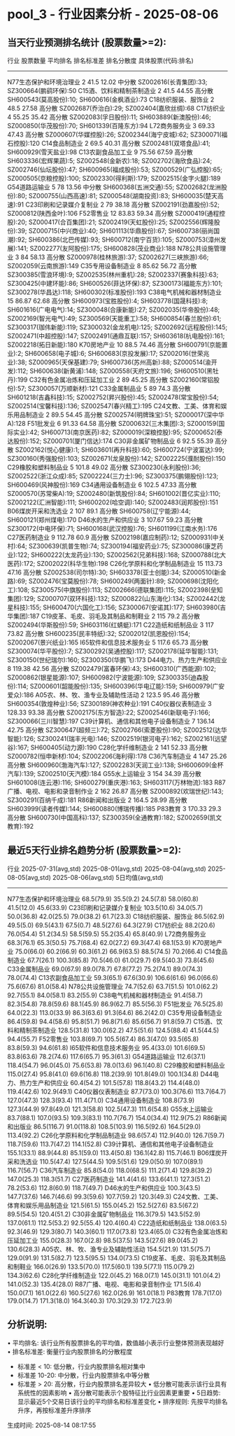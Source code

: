 pool_3 - 行业因素分析 - 2025-08-06
====================================================================================================

当天行业预测排名统计 (股票数量>=2):
----------------------------------------------------------------------------------------------------
行业                                   股票数量    平均排名    排名标准差  排名分散度    具体股票(代码:排名)
-----------------------------------  ----------  ----------  ------------  ------------  ------------------------------------------------------------------------------------------------------------------------------------------------------------------------------------------------------------------------------------------------------------------------------------------------------------------------------------------------------------
N77生态保护和环境治理业                       2       41.5          12.02  中分散        SZ002616(长青集团):33; SZ300664(鹏鹞环保):50
C15酒、饮料和精制茶制造业                     2       41.5          44.55  高分散        SH600543(莫高股份):10; SH600616(金枫酒业):73
C18纺织服装、服饰业                           2       48.5          27.58  高分散        SZ002687(乔治白):29; SZ002404(嘉欣丝绸):68
C17纺织业                                     4       55.25         35.42  高分散        SZ002083(孚日股份):11; SH603889(新澳股份):46; SZ000850(华茂股份):70; SH601339(百隆东方):94
L72商务服务业                                 3       69.33         47.43  高分散        SZ000607(华媒控股):26; SZ002344(海宁皮城):62; SZ300071(福石控股):120
C14食品制造业                                 2       69.5          40.31  高分散        SZ002481(双塔食品):41; SH600929(雪天盐业):98
C13农副食品加工业                             9       75.56         67.59  高分散        SH603336(宏辉果蔬):5; SZ002548(金新农):18; SZ002702(海欣食品):24; SZ002746(仙坛股份):47; SH600965(福成股份):53; SZ000529(广弘控股):65; SZ000505(京粮控股):100; SZ002330(得利斯):179; SZ002515(金字火腿):189
G54道路运输业                                 5       78            13.56  中分散        SH600368(五洲交通):55; SZ002682(龙洲股份):80; SZ000755(山西高速):81; SZ000548(湖南投资):83; SH600035(楚天高速):91
C23印刷和记录媒介复制业                       2       79            38.18  高分散        SZ002191(劲嘉股份):52; SZ000812(陕西金叶):106
F52零售业                                    12       83.83         59.34  高分散        SZ000419(通程控股):20; SZ000417(合百集团):21; SZ002419(天虹股份):25; SZ002556(辉隆股份):39; SZ000715(中兴商业):40; SH601113(华鼎股份):67; SH600738(丽尚国潮):92; SH600386(北巴传媒):93; SH600712(南宁百货):105; SZ000753(漳州发展):141; SZ002277(友阿股份):175; SH600828(茂业商业):188
N78公共设施管理业                             3       84            58.13  高分散        SZ000978(桂林旅游):37; SZ002627(三峡旅游):66; SZ002059(云南旅游):149
C35专用设备制造业                             8       85.62         56.72  高分散        SZ300385(雪浪环境):9; SZ002535(林州重机):28; SZ002337(赛象科技):63; SZ300425(中建环能):86; SH600526(菲达环保):87; SZ300173(福能东方):101; SZ300278(华昌达):118; SH600302(标准股份):193
C38电气机械和器材制造业                      15       86.87         62.68  高分散        SH600973(宝胜股份):4; SH603778(国晟科技):8; SH601616(广电电气):14; SZ300048(合康新能):27; SZ002035(华帝股份):48; SZ002169(智光电气):49; SZ300569(天能重工):58; SH600854(春兰股份):61; SZ300317(珈伟新能):119; SZ300032(金龙机电):125; SZ002692(远程股份):145; SZ002471(中超控股):147; SZ002491(通鼎互联):157; SH603618(杭电股份):161; SZ002218(拓日新能):180
K70房地产业                                  10       88.5          74.46  高分散        SH600791(京能置业):2; SH600658(电子城):6; SH600683(京投发展):17; SZ002016(世荣兆业):38; SZ000965(天保基建):79; SH600736(苏州高新):88; SZ000514(渝开发):112; SH600638(新黄浦):148; SZ000558(天府文旅):196; SH600510(黑牡丹):199
C32有色金属冶炼和压延加工业                   2       89            45.25  高分散        SZ002160(常铝股份):57; SZ300057(万顺新材):121
C33金属制品业                                 5       89            74.3   高分散        SH601218(吉鑫科技):15; SZ002752(昇兴股份):45; SZ002478(常宝股份):54; SZ002514(宝馨科技):136; SZ002547(春兴精工):195
C24文教、工美、体育和娱乐用品制造业           2       89.5          54.45  高分散        SZ002574(明牌珠宝):51; SZ000017(深中华A):128
F51批发业                                     6       91.33         64.58  高分散        SZ000632(三木集团):3; SZ000159(国际实业):42; SH600713(南京医药):82; SZ000019(深粮控股):95; SZ000652(泰达股份):152; SZ000701(厦门信达):174
C30非金属矿物制品业                           6       92.5          55.39  高分散        SZ002162(悦心健康):1; SH603601(再升科技):60; SH600724(宁波富达):99; SZ300160(秀强股份):103; SZ002671(龙泉股份):142; SZ002225(濮耐股份):150
C29橡胶和塑料制品业                           5      101.8          49.02  高分散        SZ300230(永利股份):36; SZ002522(浙江众成):85; SZ002224(三力士):96; SZ300375(鹏翎股份):123; SH600469(风神股份):169
C34通用设备制造业                             6      102.5          47.33  高分散        SZ000570(苏常柴A):19; SZ002480(新筑股份):84; SH601002(晋亿实业):110; SZ002122(汇洲智能):111; SH600202(哈空调):140; SZ002483(润邦股份):151
B06煤炭开采和洗选业                           2      107            89.1   高分散        SH600758(辽宁能源):44; SH600121(郑州煤电):170
D46水的生产和供应业                           3      107.67         59.23  高分散        SZ300172(中电环保):71; SH600168(武汉控股):76; SH601199(江南水务):176
C27医药制造业                                 9      112.78         60.9   高分散        SZ002198(嘉应制药):12; SZ000931(中关村):64; SZ300639(凯普生物):74; SZ300194(福安药业):75; SZ300086(康芝药业):122; SH600222(太龙药业):130; SZ002562(兄弟科技):168; SZ000788(北大医药):172; SZ002022(科华生物):198
C26化学原料和化学制品制造业                  15      113.73         47.16  高分散        SZ002538(司尔特):30; SH603378(亚士创能):34; SZ000510(新金路):69; SZ002476(宝莫股份):78; SH600249(两面针):89; SZ000698(沈阳化工):108; SZ300575(中旗股份):113; SZ002666(德联集团):115; SZ002398(垒知集团):129; SZ000707(双环科技):132; SZ000822(山东海化):134; SZ002442(龙星科技):155; SH600470(六国化工):156; SZ300067(安诺其):177; SH603980(吉华集团):187
C19皮革、毛皮、羽毛及其制品和制鞋业           2      115            79.2   高分散        SZ002494(华斯股份):59; SH603116(红蜻蜓):171
C22造纸和纸制品业                             3      117            73.82  高分散        SH600235(民丰特纸):32; SZ002012(凯恩股份):154; SZ002067(景兴纸业):165
I65软件和信息技术服务业                       5      117.6          65.73  高分散        SZ300074(华平股份):7; SZ300292(吴通控股):117; SZ002178(延华智能):131; SZ300150(世纪瑞尔):160; SZ300350(华鹏飞):173
D44电力、热力生产和供应业                     8      119.38         42.56  高分散        SZ002479(富春环保):43; SH600310(广西能源):102; SZ000862(银星能源):107; SH600982(宁波能源):109; SZ300335(迪森股份):114; SZ000601(韶能股份):135; SH600396(华电辽能):159; SH600979(广安爱众):186
A05农、林、牧、渔专业及辅助性活动             2      123.5          95.46  高分散        SH600354(敦煌种业):56; SZ300189(神农种业):191
C40仪器仪表制造业                             3      128.33         93.38  高分散        SZ002175(东方智造):22; SZ002546(新联电子):166; SZ300066(三川智慧):197
C39计算机、通信和其他电子设备制造业           7      136.14         42.75  高分散        SZ300647(超频三):72; SZ002766(索菱股份):90; SZ002512(达华智能):126; SZ300241(瑞丰光电):146; SZ002519(银河电子):162; SZ002161(远望谷):167; SH600405(动力源):190
C28化学纤维制造业                             2      141            52.33  高分散        SZ000782(恒申新材):104; SZ002206(海利得):178
C36汽车制造业                                 4      147            25.26  高分散        SH600960(渤海汽车):127; SZ002283(天润工业):138; SH600609(金杯汽车):139; SZ002510(天汽模):184
G55水上运输业                                 3      154            34.39  高分散        SH601008(连云港):116; SH600279(重庆港):163; SH603117(万林物流):183
R87广播、电视、电影和录音制作业               2      162            26.87  高分散        SZ000892(欢瑞世纪):143; SZ300291(百纳千成):181
R86新闻和出版业                               2      164.5          28.99  高分散        SH603999(读者传媒):144; SH600880(博瑞传播):185
P83教育                                       3      170.33         29.3   高分散        SH600730(中国高科):137; SZ300359(全通教育):182; SZ002659(凯文教育):192

最近5天行业排名趋势分析 (股票数量>=2):
----------------------------------------------------------------------------------------------------
行业                                 2025-07-31(avg,std)    2025-08-01(avg,std)    2025-08-04(avg,std)    2025-08-05(avg,std)    2025-08-06(avg,std)    5日均值(avg,std)
-----------------------------------  ---------------------  ---------------------  ---------------------  ---------------------  ---------------------  ------------------
N77生态保护和环境治理业              68.5(79.9)             35.5(9.2)              24.5(7.8)              58.0(60.8)             41.5(12.0)             45.6(33.9)
C23印刷和记录媒介复制业              103.5(10.6)            34.0(5.7)              50.0(36.8)             42.0(25.5)             79.0(38.2)             61.7(23.3)
C18纺织服装、服饰业                  86.5(62.9)             49.5(5.0)              69.5(43.1)             67.5(0.7)              48.5(27.6)             64.3(27.9)
C17纺织业                            88.2(20.6)             76.0(54.4)             51.2(34.5)             58.5(59.5)             55.2(35.4)             65.8(40.9)
L72商务服务业                        68.3(76.1)             65.3(50.5)             75.7(68.4)             62.0(27.2)             69.3(47.4)             68.1(53.9)
K70房地产业                          75.0(66.0)             60.2(66.9)             60.3(61.2)             66.9(63.5)             88.5(74.5)             70.2(66.4)
C14食品制造业                        67.7(26.1)             100.3(85.8)            70.5(46.0)             61.0(29.7)             69.5(40.3)             73.8(45.6)
C33金属制品业                        69.0(67.9)             89.0(78.7)             67.8(77.2)             75.2(74.1)             89.0(74.3)             78.0(74.4)
C13农副食品加工业                    59.3(65.1)             67.6(30.9)             106.6(61.6)            96.0(66.6)             75.6(67.6)             81.0(58.4)
N78公共设施管理业                    74.7(52.6)             63.7(51.5)             101.0(62.2)            92.7(55.1)             84.0(58.1)             83.2(55.9)
C38电气机械和器材制造业              91.4(58.7)             82.3(54.8)             78.8(59.6)             88.1(45.9)             86.9(62.7)             85.5(56.3)
F51批发业                            76.5(25.8)             64.0(22.3)             113.0(33.9)            86.3(63.6)             91.3(64.6)             86.2(42.0)
C35专用设备制造业                    86.4(59.8)             94.4(58.6)             95.8(51.7)             96.8(71.6)             85.6(56.7)             91.8(59.7)
C15酒、饮料和精制茶制造业            128.5(31.8)            130.0(62.2)            47.5(51.6)             124.5(88.4)            41.5(44.5)             94.4(55.7)
F52零售业                            103.8(69.7)            105.5(67.4)            86.3(47.0)             93.5(65.8)             83.8(59.3)             94.6(61.8)
I65软件和信息技术服务业              95.4(33.0)             101.6(69.5)            83.8(63.6)             78.2(74.6)             117.6(65.7)            95.3(61.3)
G54道路运输业                        112.6(37.1)            118.4(54.7)            96.0(45.0)             75.6(53.8)             78.0(13.6)             96.1(40.8)
C29橡胶和塑料制品业                  115.0(27.4)            95.8(41.0)             69.6(16.8)             118.2(39.9)            101.8(49.0)            100.1(34.8)
D44电力、热力生产和供应业            60.4(54.2)             101.5(57.8)            118.8(43.2)            114.4(48.0)            119.4(42.6)            102.9(49.1)
C40仪器仪表制造业                    87.7(73.0)             100.3(76.6)            113.7(64.7)            127.0(47.3)            128.3(93.4)            111.4(71.0)
C34通用设备制造业                    108.8(73.9)            127.3(44.9)            97.8(49.0)             121.3(58.8)            102.5(47.3)            111.6(54.8)
G55水上运输业                        83.7(88.1)             107.0(93.5)            109.3(83.1)            110.7(76.7)            154.0(34.4)            112.9(75.2)
R86新闻和出版业                      86.5(116.7)            91.0(118.8)            108.5(103.9)           116.5(92.6)            164.5(29.0)            113.4(92.2)
C26化学原料和化学制品制造业          98.6(57.4)             112.9(40.0)            126.7(59.7)            118.7(59.6)            113.7(47.2)            114.1(52.8)
C39计算机、通信和其他电子设备制造业  155.1(33.1)            88.9(44.8)             85.1(59.0)             113.4(50.8)            136.1(42.8)            115.7(46.1)
B06煤炭开采和洗选业                  110.5(47.4)            127.5(44.5)            109.5(51.6)            129.0(50.9)            107.0(89.1)            116.7(56.7)
C36汽车制造业                        85.8(54.0)             118.0(68.5)            111.2(71.4)            129.8(39.2)            147.0(25.3)            118.3(51.7)
C27医药制造业                        141.4(41.6)            133.6(41.1)            127.3(51.2)            78.2(53.6)             112.8(60.9)            118.7(49.7)
D46水的生产和供应业                  100.3(43.5)            147.7(37.6)            146.7(46.6)            99.3(59.6)             107.7(59.2)            120.3(49.3)
C24文教、工美、体育和娱乐用品制造业  121.5(61.5)            155.0(45.2)            152.5(27.6)            83.5(67.2)             89.5(54.5)             120.4(51.2)
C30非金属矿物制品业                  116.3(79.5)            143.5(52.9)            137.0(61.1)            112.5(53.2)            92.5(55.4)             120.4(60.4)
C22造纸和纸制品业                    138.0(63.5)            92.3(46.9)             129.3(80.7)            140.3(60.1)            117.0(73.8)            123.4(65.0)
C32有色金属冶炼和压延加工业          155.0(28.3)            167.0(2.8)             98.5(37.5)             143.5(27.6)            89.0(45.2)             130.6(28.3)
A05农、林、牧、渔专业及辅助性活动    154.5(21.9)            131.5(75.7)            129.0(91.9)            131.5(82.7)            123.5(95.5)            134.0(73.5)
C19皮革、毛皮、羽毛及其制品和制鞋业  166.0(26.9)            133.5(70.0)            117.5(60.1)            139.5(77.1)            115.0(79.2)            134.3(62.6)
C28化学纤维制造业                    122.0(45.2)            168.0(7.1)             145.0(31.1)            101.0(4.2)             141.0(52.3)            135.4(28.0)
R87广播、电视、电影和录音制作业      171.5(6.4)             150.0(7.1)             161.0(22.6)            160.5(27.6)            162.0(26.9)            161.0(18.1)
P83教育                              178.7(17.0)            179.0(14.7)            171.3(18.0)            164.3(40.3)            170.3(29.3)            172.7(23.9)

分析说明:
--------------------------------------------------
• 平均排名: 该行业所有股票排名的平均值，数值越小表示行业整体预测表现越好
• 排名标准差: 衡量行业内股票排名的分散程度
  - 标准差 < 10: 低分散，行业内股票排名相对集中
  - 标准差 10-20: 中分散，行业内股票排名中等分散
  - 标准差 > 20: 高分散，行业内股票排名差异较大
• 低分散可能表示该行业具有系统性的因素影响
• 高分散可能表示个股特征比行业因素更重要
• 5日趋势: 显示最近5个交易日该行业的平均排名和标准差变化
• 排序规则: 先按平均排名升序，再按标准差升序排序


生成时间: 2025-08-14 08:17:55
